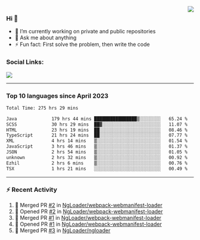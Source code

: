 <!--
<a href="https://wuffy.eu">
  <img align="right" src="https://github.com/ngloader/ngloader/blob/devcard/devcard.png" height="410" width="300" alt="NgLoader's Dev Card"/>
</a>
-->

<a href="https://wuffy.eu">
  <img align="right" src="https://github-readme-stats.vercel.app/api?username=ngloader&count_private=true&include_all_commits=true&show_icons=true&theme=dracula" />
</a>

### Hi 👋
- 🔭 I’m currently working on private and public repositories
- 💬 Ask me about anything
- ⚡ Fun fact: First solve the problem, then write the code

### Social Links:
<a href="https://discord.gg/jUtRU5Q">
  <img src="https://dcbadge.vercel.app/api/shield/128286216708685824?style=flat&theme=clean&compact=true" />
</a>

<!--
---

<div>
  <img src="https://github-readme-stats.vercel.app/api/wakatime?username=NgLoader&api_domain=wakapi.wuffy.dev&bg_color=282a36&title_color=ff6e96&icon_color=2F855A&text_color=ffffff&custom_title=Week%20Stats&layout=compact" />
</div>

---

<div>
  <img height="170" align="left" src="https://github-readme-stats.vercel.app/api?username=ngloader&count_private=true&include_all_commits=true&show_icons=true&theme=dracula" />
  <img src="https://github-readme-stats.vercel.app/api/top-langs/?username=ngloader&layout=compact&theme=dracula" />
</div>

---

<a href="https://github.com/ryo-ma/github-profile-trophy">
  <img width=800 src="https://github-profile-trophy.vercel.app/?username=ngloader&column=8&theme=dracula&no-frame=true"/>
</a>
-->

---

### Top 10 languages since April 2023

<!--START_SECTION:waka-->

```txt
Total Time: 275 hrs 29 mins

Java             179 hrs 44 mins ████████████████▒░░░░░░░░   65.24 %
SCSS             30 hrs 29 mins  ██▓░░░░░░░░░░░░░░░░░░░░░░   11.07 %
HTML             23 hrs 19 mins  ██░░░░░░░░░░░░░░░░░░░░░░░   08.46 %
TypeScript       21 hrs 24 mins  ██░░░░░░░░░░░░░░░░░░░░░░░   07.77 %
XML              4 hrs 14 mins   ▒░░░░░░░░░░░░░░░░░░░░░░░░   01.54 %
JavaScript       3 hrs 46 mins   ▒░░░░░░░░░░░░░░░░░░░░░░░░   01.37 %
JSON             2 hrs 54 mins   ▒░░░░░░░░░░░░░░░░░░░░░░░░   01.05 %
unknown          2 hrs 32 mins   ▒░░░░░░░░░░░░░░░░░░░░░░░░   00.92 %
Ezhil            2 hrs 6 mins    ▒░░░░░░░░░░░░░░░░░░░░░░░░   00.76 %
TSX              1 hrs 21 mins   ░░░░░░░░░░░░░░░░░░░░░░░░░   00.49 %
```

<!--END_SECTION:waka-->

---

### :zap: Recent Activity
<!--START_SECTION:activity-->
1. 🎉 Merged PR [#2](https://github.com/NgLoader/webpack-webmanifest-loader/pull/2) in [NgLoader/webpack-webmanifest-loader](https://github.com/NgLoader/webpack-webmanifest-loader)
2. 💪 Opened PR [#2](https://github.com/NgLoader/webpack-webmanifest-loader/pull/2) in [NgLoader/webpack-webmanifest-loader](https://github.com/NgLoader/webpack-webmanifest-loader)
3. 🎉 Merged PR [#1](https://github.com/NgLoader/webpack-webmanifest-loader/pull/1) in [NgLoader/webpack-webmanifest-loader](https://github.com/NgLoader/webpack-webmanifest-loader)
4. 💪 Opened PR [#1](https://github.com/NgLoader/webpack-webmanifest-loader/pull/1) in [NgLoader/webpack-webmanifest-loader](https://github.com/NgLoader/webpack-webmanifest-loader)
5. 🎉 Merged PR [#3](https://github.com/NgLoader/ngloader/pull/3) in [NgLoader/ngloader](https://github.com/NgLoader/ngloader)
<!--END_SECTION:activity-->
